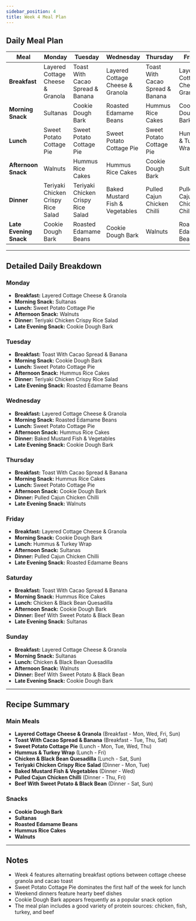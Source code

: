 ```yaml
---
sidebar_position: 4
title: Week 4 Meal Plan
---
```



## Daily Meal Plan

| Meal | Monday | Tuesday | Wednesday | Thursday | Friday | Saturday | Sunday |
|------|--------|---------|-----------|----------|--------|----------|--------|
| **Breakfast** | Layered Cottage Cheese & Granola | Toast With Cacao Spread & Banana | Layered Cottage Cheese & Granola | Toast With Cacao Spread & Banana | Layered Cottage Cheese & Granola | Toast With Cacao Spread & Banana | Layered Cottage Cheese & Granola |
| **Morning Snack** | Sultanas | Cookie Dough Bark | Roasted Edamame Beans | Hummus Rice Cakes | Cookie Dough Bark | Hummus Rice Cakes | Sultanas |
| **Lunch** | Sweet Potato Cottage Pie | Sweet Potato Cottage Pie | Sweet Potato Cottage Pie | Sweet Potato Cottage Pie | Hummus & Turkey Wrap | Chicken & Black Bean Quesadilla | Chicken & Black Bean Quesadilla |
| **Afternoon Snack** | Walnuts | Hummus Rice Cakes | Hummus Rice Cakes | Cookie Dough Bark | Sultanas | Cookie Dough Bark | Walnuts |
| **Dinner** | Teriyaki Chicken Crispy Rice Salad | Teriyaki Chicken Crispy Rice Salad | Baked Mustard Fish & Vegetables | Pulled Cajun Chicken Chilli | Pulled Cajun Chicken Chilli | Beef With Sweet Potato & Black Bean | Beef With Sweet Potato & Black Bean |
| **Late Evening Snack** | Cookie Dough Bark | Roasted Edamame Beans | Cookie Dough Bark | Walnuts | Roasted Edamame Beans | Sultanas | Cookie Dough Bark |

---

## Detailed Daily Breakdown

### Monday
- **Breakfast:** Layered Cottage Cheese & Granola
- **Morning Snack:** Sultanas
- **Lunch:** Sweet Potato Cottage Pie
- **Afternoon Snack:** Walnuts
- **Dinner:** Teriyaki Chicken Crispy Rice Salad
- **Late Evening Snack:** Cookie Dough Bark

### Tuesday
- **Breakfast:** Toast With Cacao Spread & Banana
- **Morning Snack:** Cookie Dough Bark
- **Lunch:** Sweet Potato Cottage Pie
- **Afternoon Snack:** Hummus Rice Cakes
- **Dinner:** Teriyaki Chicken Crispy Rice Salad
- **Late Evening Snack:** Roasted Edamame Beans

### Wednesday
- **Breakfast:** Layered Cottage Cheese & Granola
- **Morning Snack:** Roasted Edamame Beans
- **Lunch:** Sweet Potato Cottage Pie
- **Afternoon Snack:** Hummus Rice Cakes
- **Dinner:** Baked Mustard Fish & Vegetables
- **Late Evening Snack:** Cookie Dough Bark

### Thursday
- **Breakfast:** Toast With Cacao Spread & Banana
- **Morning Snack:** Hummus Rice Cakes
- **Lunch:** Sweet Potato Cottage Pie
- **Afternoon Snack:** Cookie Dough Bark
- **Dinner:** Pulled Cajun Chicken Chilli
- **Late Evening Snack:** Walnuts

### Friday
- **Breakfast:** Layered Cottage Cheese & Granola
- **Morning Snack:** Cookie Dough Bark
- **Lunch:** Hummus & Turkey Wrap
- **Afternoon Snack:** Sultanas
- **Dinner:** Pulled Cajun Chicken Chilli
- **Late Evening Snack:** Roasted Edamame Beans

### Saturday
- **Breakfast:** Toast With Cacao Spread & Banana
- **Morning Snack:** Hummus Rice Cakes
- **Lunch:** Chicken & Black Bean Quesadilla
- **Afternoon Snack:** Cookie Dough Bark
- **Dinner:** Beef With Sweet Potato & Black Bean
- **Late Evening Snack:** Sultanas

### Sunday
- **Breakfast:** Layered Cottage Cheese & Granola
- **Morning Snack:** Sultanas
- **Lunch:** Chicken & Black Bean Quesadilla
- **Afternoon Snack:** Walnuts
- **Dinner:** Beef With Sweet Potato & Black Bean
- **Late Evening Snack:** Cookie Dough Bark

---

## Recipe Summary

### Main Meals
- **Layered Cottage Cheese & Granola** (Breakfast - Mon, Wed, Fri, Sun)
- **Toast With Cacao Spread & Banana** (Breakfast - Tue, Thu, Sat)
- **Sweet Potato Cottage Pie** (Lunch - Mon, Tue, Wed, Thu)
- **Hummus & Turkey Wrap** (Lunch - Fri)
- **Chicken & Black Bean Quesadilla** (Lunch - Sat, Sun)
- **Teriyaki Chicken Crispy Rice Salad** (Dinner - Mon, Tue)
- **Baked Mustard Fish & Vegetables** (Dinner - Wed)
- **Pulled Cajun Chicken Chilli** (Dinner - Thu, Fri)
- **Beef With Sweet Potato & Black Bean** (Dinner - Sat, Sun)

### Snacks
- **Cookie Dough Bark**
- **Sultanas**
- **Roasted Edamame Beans**
- **Hummus Rice Cakes**
- **Walnuts**

---


## Notes
- Week 4 features alternating breakfast options between cottage cheese granola and cacao toast
- Sweet Potato Cottage Pie dominates the first half of the week for lunch
- Weekend dinners feature hearty beef dishes
- Cookie Dough Bark appears frequently as a popular snack option
- The meal plan includes a good variety of protein sources: chicken, fish, turkey, and beef
